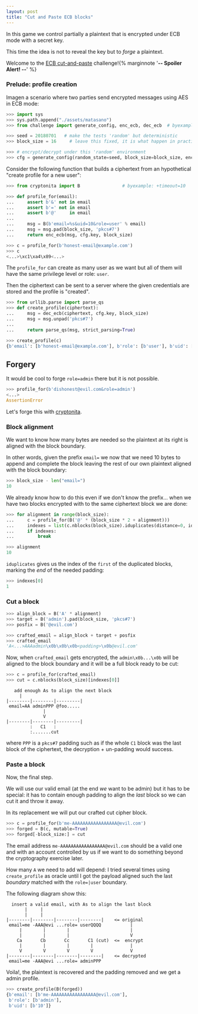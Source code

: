 ```yaml
---
layout: post
title: "Cut and Paste ECB blocks"
---
```


In this game we control partially a plaintext that is encrypted
under ECB mode with a secret key.

This time the idea is not to reveal the key but to *forge* a plaintext.

Welcome to the [ECB cut-and-paste](https://cryptopals.com/sets/2/challenges/13)
challenge!{% marginnote '**-- Spoiler Alert! --**' %}<!--more-->

### Prelude: profile creation

Imagen a scenario where two parties send encrypted messages using AES
in ECB mode:

```python
>>> import sys
>>> sys.path.append("./assets/matasano")
>>> from challenge import generate_config, enc_ecb, dec_ecb  # byexample: +timeout=10

>>> seed = 20180701   # make the tests 'random' but deterministic
>>> block_size = 16     # leave this fixed, it is what happen in practice

>>> # encrypt/decrypt under this 'random' environment
>>> cfg = generate_config(random_state=seed, block_size=block_size, enc_mode='ecb')
```

Consider the following function that builds a ciphertext from an hypothetical
"create profile for a new user":

```python
>>> from cryptonita import B                # byexample: +timeout=10

>>> def profile_for(email):
...     assert b'&' not in email
...     assert b'=' not in email
...     assert b'@'     in email
...
...     msg = B(b'email=%s&uid=10&role=user' % email)
...     msg = msg.pad(block_size, 'pkcs#7')
...     return enc_ecb(msg, cfg.key, block_size)

>>> c = profile_for(b'honest-email@example.com')
>>> c
<...>\xc1\xa4\x89<...>
```

The ``profile_for`` can create as many user as we want but all of them will
have the same privilege level or role: ``user``.

Then the ciphertext can be sent to a server where the given credentials are
stored and the profile is "created".

```python
>>> from urllib.parse import parse_qs
>>> def create_profile(ciphertext):
...     msg = dec_ecb(ciphertext, cfg.key, block_size)
...     msg = msg.unpad('pkcs#7')
...
...     return parse_qs(msg, strict_parsing=True)

>>> create_profile(c)
{b'email': [b'honest-email@example.com'], b'role': [b'user'], b'uid': [b'10']}
```

## Forgery

It would be cool to forge ``role=admin`` there but it is not possible.

```python
>>> profile_for(b'dishonest@evil.com&role=admin')
<...>
AssertionError
```

Let's forge this with [cryptonita](https://pypi.org/project/cryptonita/).

### Block alignment

We want to know how many bytes are needed so the plaintext
at its right is aligned with the block boundary.

In other words, given the prefix ``email=`` we now that we need 10 bytes
to append and complete the block leaving the rest of our own plaintext
aligned with the block boundary:

```python
>>> block_size - len("email=")
10
```

We already know how to do this even if we don't know the prefix...
when we have two blocks encrypted with to the same ciphertext block we are done:

```python
>>> for alignment in range(block_size):
...     c = profile_for(B('@' * (block_size * 2 + alignment)))
...     indexes = list(c.nblocks(block_size).iduplicates(distance=0, idx_of='both'))
...     if indexes:
...         break

>>> alignment
10
```

``iduplicates`` gives us the index of the ``first`` of the duplicated blocks,
marking the *end* of the needed padding:

```python
>>> indexes[0]
1
```

### Cut a block

```python
>>> align_block = B('A' * alignment)
>>> target = B('admin').pad(block_size, 'pkcs#7')
>>> posfix = B('@evil.com')

>>> crafted_email = align_block + target + posfix
>>> crafted_email
'A<...>AAAadmin\x0b\x0b\x0b<padding>\x0b@evil.com'
```

Now, when ``crafted_email`` gets encrypted, the ``admin\x0b...\x0b``
will be aligned to the block boundary and it will be a full block
ready to be cut:

```python
>>> c = profile_for(crafted_email)
>>> cut = c.nblocks(block_size)[indexes[0]]
```

```
   add enough As to align the next block
     |
|--------|--------|---------|
 email=AA adminPPP @foo.....
              |
              V
|--------|--------|---------|
         :   C1   :
         :.......cut
```

where ``PPP`` is a ``pkcs#7`` padding such as if the whole ``C1`` block was
the last block of the ciphertext, the decryption + un-padding would success.

### Paste a block

Now, the final step.

We will use our valid email (at the end *we* want to be admin) but it has
to be special: it has to contain enough padding to align the *last* block
so we can cut it and throw it away.

In its replacement we will put our crafted cut cipher block.

```python
>>> c = profile_for(b'me-AAAAAAAAAAAAAAAAA@evil.com')
>>> forged = B(c, mutable=True)
>>> forged[-block_size:] = cut
```

The email address ``me-AAAAAAAAAAAAAAAAA@evil.com`` should be a valid
one and with an account controlled by us if we want to do something
beyond the cryptography exercise later.

How many ``A`` we need to add will depend: I tried several times using
``create_profile`` as oracle until I got the payload aligned such the
last *boundary* matched with the ``role=|user`` boundary.

The following diagram show this:

```
  insert a valid email, with As to align the last block
       |     |
       |     |
|--------|--------|--------|--------|    <= original
 email=me -AAA@evi ...role= userQQQQ           |
     |        |        |                       |
     |        |        |                       V
    Ca       Cb       Cc       C1 (cut)  <=  encrypt
     |        |        |        |              |
     V        V        V        V              V
|--------|--------|--------|--------|    <= decrypted
 email=me -AAA@evi ...role= adminPPP
```

Voila!, the plaintext is recovered and the padding removed and we
get a admin profile.

```python
>>> create_profile(B(forged))
{b'email': [b'me-AAAAAAAAAAAAAAAAA@evil.com'],
 b'role': [b'admin'],
 b'uid': [b'10']}
```

